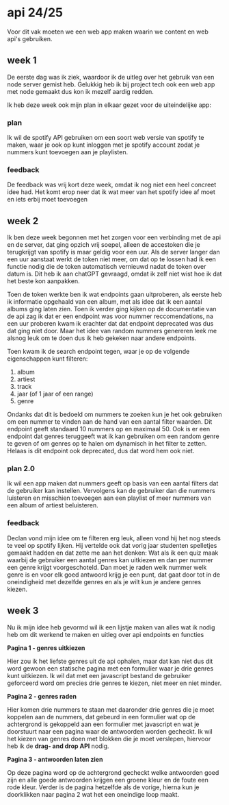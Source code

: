 # api 24/25

Voor dit vak moeten we een web app maken waarin we content en web api's gebruiken.


## week 1

De eerste dag was ik ziek, waardoor ik de uitleg over het gebruik van een node server gemist heb. Gelukkig heb ik bij project tech ook een web app met node gemaakt dus kon ik mezelf aardig redden.

Ik heb deze week ook mijn plan in elkaar gezet voor de uiteindelijke app:

### plan

Ik wil de spotify API gebruiken om een soort web versie van spotify te maken, waar je ook op kunt inloggen met je spotify account zodat je nummers kunt toevoegen aan je playlisten.

### feedback

De feedback was vrij kort deze week, omdat ik nog niet een heel concreet idee had. Het komt erop neer dat ik wat meer van het spotify idee af moet en iets erbij moet toevoegen


## week 2

Ik ben deze week begonnen met het zorgen voor een verbinding met de api en de server, dat ging opzich vrij soepel, alleen de accestoken die je terugkrijgt van spotify is maar geldig voor een uur. Als de server langer dan een uur aanstaat werkt de token niet meer, om dat op te lossen had ik een functie nodig die de token automatisch vernieuwd nadat de token over datum is. Dit heb ik aan chatGPT gevraagd, omdat ik zelf niet wist hoe ik dat het beste kon aanpakken.

Toen de token werkte ben ik wat endpoints gaan uitproberen, als eerste heb ik informatie opgehaald van een album, met als idee dat ik een aantal albums ging laten zien. Toen ik verder ging kijken op de documentatie van de api zag ik dat er een endpoint was voor nummer reccomendations, na een uur proberen kwam ik erachter dat dat endpoint deprecated was dus dat ging niet door. Maar het idee van random nummers genereren leek me alsnog leuk om te doen dus ik heb gekeken naar andere endpoints.

Toen kwam ik de search endpoint tegen, waar je op de volgende eigenschappen kunt filteren:

1. album
2. artiest
3. track
4. jaar (of 1 jaar of een range)
5. genre

Ondanks dat dit is bedoeld om nummers te zoeken kun je het ook gebruiken om een nummer te vinden aan de hand van een aantal filter waarden. Dit endpoint geeft standaard 10 nummers op en maximaal 50. Ook is er een endpoint dat genres teruggeeft wat ik kan gebruiken om een random genre te geven of om genres op te halen om dynamisch in het filter te zetten. Helaas is dit endpoint ook deprecated, dus dat word hem ook niet.


### plan 2.0

Ik wil een app maken dat nummers geeft op basis van een aantal filters dat de gebruiker kan instellen. Vervolgens kan de gebruiker dan die nummers luisteren en misschien toevoegen aan een playlist of meer nummers van een album of artiest beluisteren.


### feedback

Declan vond mijn idee om te filteren erg leuk, alleen vond hij het nog steeds te veel op spotify lijken. Hij vertelde ook dat vorig jaar studenten spelletjes gemaakt hadden en dat zette me aan het denken: Wat als ik een quiz maak waarbij de gebruiker een aantal genres kan uitkiezen en dan per nummer een genre krijgt voorgeschoteld. Dan moet je raden welk nummer welk genre is en voor elk goed antwoord krijg je een punt, dat gaat door tot in de oneindigheid met dezelfde genres en als je wilt kun je andere genres kiezen.


## week 3

Nu ik mijn idee heb gevormd wil ik een lijstje maken van alles wat ik nodig heb om dit werkend te maken en uitleg over api endpoints en functies


**Pagina 1 - genres uitkiezen**

Hier zou ik het liefste genres uit de api ophalen, maar dat kan niet dus dit word gewoon een statische pagina met een formulier waar je drie genres kunt uitkiezen. Ik wil dat met een javascript bestand de gebruiker geforceerd word om precies drie genres te kiezen, niet meer en niet minder.


**Pagina 2 - genres raden**

Hier komen drie nummers te staan met daaronder drie genres die je moet koppelen aan de nummers, dat gebeurd in een formulier wat op de achtergrond is gekoppeld aan een formulier met javascript en wat je doorstuurt naar een pagina waar de antwoorden worden gecheckt. Ik wil het kiezen van genres doen met blokken die je moet verslepen, hiervoor heb ik de **drag- and drop API** nodig.


**Pagina 3 - antwoorden laten zien**

Op deze pagina word op de achtergrond gecheckt welke antwoorden goed zijn en alle goede antwoorden krijgen een groene kleur en de foute een rode kleur. Verder is de pagina hetzelfde als de vorige, hierna kun je doorklikken naar pagina 2 wat het een oneindige loop maakt.


